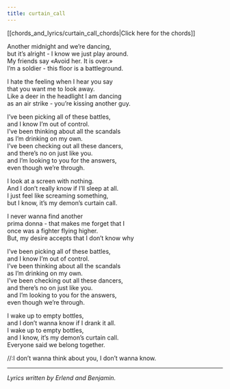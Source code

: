 ```yaml
---
title: curtain_call
---
```


[[chords_and_lyrics/curtain_call_chords|Click here for the chords]]

Another midnight and we’re dancing,</br>
but it’s alright - I know we just play around.</br>
My friends say «Avoid her. It is over.»</br>
I’m a soldier - this floor is a battleground.</br>

I hate the feeling when I hear you say</br>
that you want me to look away.</br>
Like a deer in the headlight I am dancing</br>
as an air strike - you’re kissing another guy.</br>

I’ve been picking all of these battles,</br>
and I know I’m out of control.</br>
I’ve been thinking about all the scandals</br>
as I’m drinking on my own.</br>
I’ve been checking out all these dancers,</br>
and there’s no on just like you.</br>
and I’m looking to you for the answers,</br>
even though we’re through.</br>

I look at a screen with nothing.</br>
And I don’t really know if I’ll sleep at all.</br>
I just feel like screaming something,</br>
but I know, it’s my demon’s curtain call.</br>

I never wanna find another</br>
prima donna - that makes me forget that I</br>
once was a fighter flying higher.</br>
But, my desire accepts that I don’t know why</br>

I’ve been picking all of these battles,</br>
and I know I’m out of control.</br>
I’ve been thinking about all the scandals</br>
as I’m drinking on my own.</br>
I’ve been checking out all these dancers,</br>
and there’s no on just like you.</br>
and I’m looking to you for the answers,</br>
even though we’re through.</br>

I wake up to empty bottles,</br>
and I don’t wanna know if I drank it all.</br>
I wake up to empty bottles,</br>
and I know, it’s my demon’s curtain call.</br>
Everyone said we belong together.</br>

//:I don’t wanna think about you, I don’t wanna know.

---

_Lyrics written by Erlend and Benjamin._